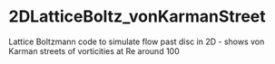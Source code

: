 # 2DLatticeBoltz_vonKarmanStreet
Lattice Boltzmann code to simulate flow past disc in 2D - shows von Karman streets of vorticities at Re around 100
